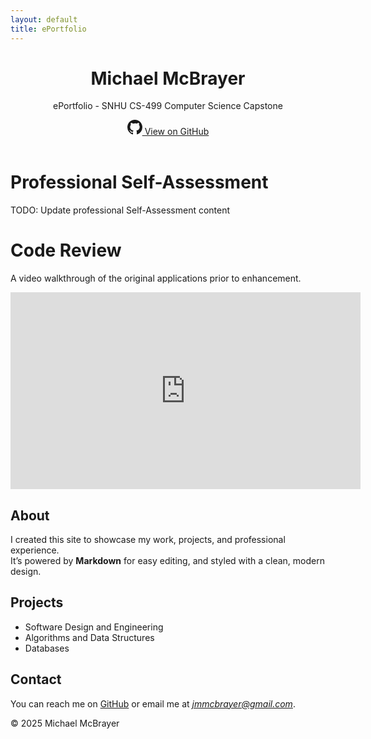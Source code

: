 ```yaml
---
layout: default
title: ePortfolio
---
```


<!-- Link to your custom CSS -->
<link rel="stylesheet" href="style.css">

<header>
  <h1>Michael McBrayer</h1>
  <p>ePortfolio - SNHU CS-499 Computer Science Capstone</p>

  <!-- GitHub link button -->
  <a class="github-link" 
     href="https://github.com/jmmcbrayer/jmmcbrayer.github.io" 
     target="_blank"
     title="View this project on GitHub">
    <svg height="24" width="24" viewBox="0 0 16 16" aria-hidden="true">
      <path fill="currentColor"
        d="M8 0C3.58 0 0 3.58 0 8a8 8 0 005.47 7.59c.4.07.55-.17.55-.38
        0-.19-.01-.82-.01-1.49-2 .37-2.53-.49-2.69-.94-.09-.23-.48-.94-.82-1.13
        -.28-.15-.68-.52-.01-.53.63-.01 1.08.58 1.23.82.72 1.21 1.87.87 2.33.66.07
        -.52.28-.87.51-1.07-1.78-.2-3.64-.89-3.64-3.95 0-.87.31-1.59.82-2.15
        -.08-.2-.36-1.02.08-2.12 0 0 .67-.21 2.2.82a7.52 7.52 0 012.01-.27c.68
        0 1.36.09 2.01.27 1.53-1.04 2.2-.82 2.2-.82.44 1.1.16 1.92.08 2.12.51.56
        .82 1.27.82 2.15 0 3.07-1.87 3.75-3.65 3.95.29.25.54.73.54 1.48
        0 1.07-.01 1.93-.01 2.19 0 .21.15.46.55.38A8.01 8.01 0 0016 8c0-4.42
        -3.58-8-8-8z" />
    </svg>
    View on GitHub
  </a>
</header>

# Professional Self-Assessment

TODO: Update professional Self-Assessment content

# Code Review

A video walkthrough of the original applications prior to enhancement.

<iframe width="560" height="315"
  src="https://www.youtube.com/embed/K1w2KWmQNFo?si=MGUWxVfmIZuQEB9N" 
  title="YouTube video player" 
  frameborder="0" 
  allow="accelerometer; autoplay; clipboard-write; encrypted-media; gyroscope; picture-in-picture; web-share" 
  referrerpolicy="strict-origin-when-cross-origin" allowfullscreen>
</iframe>

## About

I created this site to showcase my work, projects, and professional experience.  
It’s powered by **Markdown** for easy editing, and styled with a clean, modern design.

## Projects

- Software Design and Engineering
- Algorithms and Data Structures
- Databases

## Contact

You can reach me on [GitHub](https://github.com/jmmcbrayer) or email me at *jmmcbrayer@gmail.com*.

<footer>
  <p>© 2025 Michael McBrayer</p>
</footer>